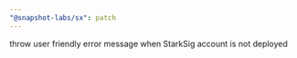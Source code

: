 ```yaml
---
"@snapshot-labs/sx": patch
---
```


throw user friendly error message when StarkSig account is not deployed
